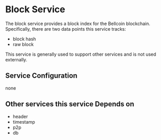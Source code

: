 # Block Service

The block service provides a block index for the Bellcoin blockchain. Specifically, there are two data points this service tracks:

- block hash
- raw block

This service is generally used to support other services and is not used externally.

## Service Configuration

none

## Other services this service Depends on

- header
- timestamp
- p2p
- db

